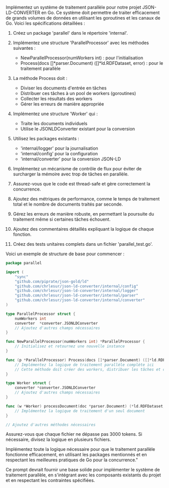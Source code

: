 Implémentez un système de traitement parallèle pour notre projet JSON-LD-CONVERTER en Go. Ce système doit permettre de traiter efficacement de grands volumes de données en utilisant les goroutines et les canaux de Go. Voici les spécifications détaillées :

1. Créez un package 'parallel' dans le répertoire 'internal'.

2. Implémentez une structure 'ParallelProcessor' avec les méthodes suivantes :
   - NewParallelProcessor(numWorkers int) : pour l'initialisation
   - Process(docs []*parser.Document) ([]*ld.RDFDataset, error) : pour le traitement parallèle

3. La méthode Process doit :
   - Diviser les documents d'entrée en tâches
   - Distribuer ces tâches à un pool de workers (goroutines)
   - Collecter les résultats des workers
   - Gérer les erreurs de manière appropriée

4. Implémentez une structure 'Worker' qui :
   - Traite les documents individuels
   - Utilise le JSONLDConverter existant pour la conversion

5. Utilisez les packages existants :
   - 'internal/logger' pour la journalisation
   - 'internal/config' pour la configuration
   - 'internal/converter' pour la conversion JSON-LD

6. Implémentez un mécanisme de contrôle de flux pour éviter de surcharger la mémoire avec trop de tâches en parallèle.

7. Assurez-vous que le code est thread-safe et gère correctement la concurrence.

8. Ajoutez des métriques de performance, comme le temps de traitement total et le nombre de documents traités par seconde.

9. Gérez les erreurs de manière robuste, en permettant la poursuite du traitement même si certaines tâches échouent.

10. Ajoutez des commentaires détaillés expliquant la logique de chaque fonction.

11. Créez des tests unitaires complets dans un fichier 'parallel_test.go'.

Voici un exemple de structure de base pour commencer :

```go
package parallel

import (
    "sync"
    "github.com/piprate/json-gold/ld"
    "github.com/chrlesur/json-ld-converter/internal/config"
    "github.com/chrlesur/json-ld-converter/internal/logger"
    "github.com/chrlesur/json-ld-converter/internal/parser"
    "github.com/chrlesur/json-ld-converter/internal/converter"
)

type ParallelProcessor struct {
    numWorkers int
    converter  *converter.JSONLDConverter
    // Ajoutez d'autres champs nécessaires
}

func NewParallelProcessor(numWorkers int) *ParallelProcessor {
    // Initialisez et retournez une nouvelle instance
}

func (p *ParallelProcessor) Process(docs []*parser.Document) ([]*ld.RDFDataset, error) {
    // Implémentez la logique de traitement parallèle complète ici
    // Cette méthode doit créer des workers, distribuer les tâches et collecter les résultats
}

type Worker struct {
    converter *converter.JSONLDConverter
    // Ajoutez d'autres champs nécessaires
}

func (w *Worker) processDocument(doc *parser.Document) (*ld.RDFDataset, error) {
    // Implémentez la logique de traitement d'un seul document
}

// Ajoutez d'autres méthodes nécessaires
```

Assurez-vous que chaque fichier ne dépasse pas 3000 tokens. Si nécessaire, divisez la logique en plusieurs fichiers.

Implémentez toute la logique nécessaire pour que le traitement parallèle fonctionne efficacement, en utilisant les packages mentionnés et en respectant les meilleures pratiques de Go pour la concurrence."

Ce prompt devrait fournir une base solide pour implémenter le système de traitement parallèle, en s'intégrant avec les composants existants du projet et en respectant les contraintes spécifiées.